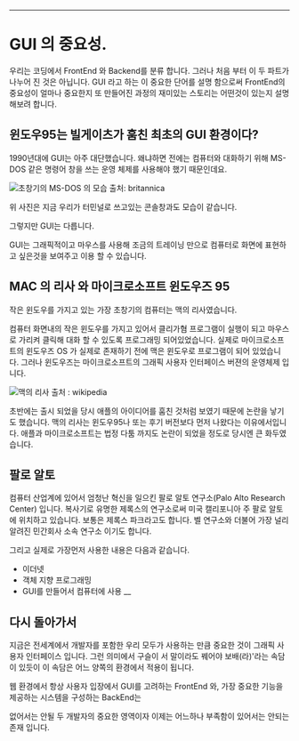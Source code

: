 
---

# GUI 의 중요성.
우리는 코딩에서 FrontEnd 와 Backend를 분류 합니다. 그러나 처음 부터 이 두 파트가 나누어 진 것은 아닙니다. 
GUI 라고 하는 이 중요한 단어를 설명 함으로써 FrontEnd의 중요성이 얼마나 중요한지 또 만들어진 과정의 재미있는 스토리는 어떤것이 있는지 설명 해보려 합니다.

## 윈도우95는 빌게이츠가 훔친 최초의 GUI 환경이다?
1990년대에 GUI는 아주 대단했습니다. 왜냐하면 전에는 컴퓨터와 대화하기 위해 MS-DOS 같은 명령어 창을 쓰는 운영 체제를 사용해야 했기 때문인데요.

![초창기의 MS-DOS 의 모습 출처: britannica ](https://cdn.britannica.com/64/136064-050-304D85AC/Screenshot-program-screen-MS-DOS.jpg)

위 사진은 지금 우리가 터민널로 쓰고있는 콘솔창과도 모습이 같습니다.

그렇지만 GUI는 다릅니다.  

GUI는 그래픽적이고 마우스를 사용해 조금의 트레이닝 만으로 컴퓨터로 화면에 표현하고 싶은것을 보여주고 이용 할 수 있습니다.


## MAC 의 리사 와 마이크로소프트 윈도우즈 95
작은 윈도우를 가지고 있는 가장 초창기의 컴퓨터는 맥의 리사였습니다.

컴퓨터 화면내의 작은 윈도우를 가지고 있어서 클리가혐 프로그램이 실행이 되고 마우스로 가리켜 클릭해 대화 할 수 있도록 프로그래밍 되어있었습니다.
실제로 마이크로소프트의 윈도우즈 OS 가 실제로 존재하기 전에 맥은 윈도우로 프로그램이 되어 있었습니다. 그러나 윈도우즈는 마이크로소프트의 그래픽 사용자 인터페이스 버젼의 운영체제 입니다.

![맥의 리사 출처 : wikipedia](https://upload.wikimedia.org/wikipedia/commons/thumb/2/2f/Apple_Lisa_Computer.jpg/220px-Apple_Lisa_Computer.jpg)

초반에는 출시 되었을 당시 애플의 아이디어를 훔친 것처럼 보였기 때문에 논란을 낳기도 했습니다. 
맥의 리사는 윈도우95나 또는 후기 버전보다 먼저 나왔다는 이유에서입니다.
애플과 마이크로소프트는 법정 다툼 까지도 논란이 되었을 정도로 당시엔 큰 화두였습니다.

## 팔로 알토
컴퓨터 산업계에 있어서 엄청난 혁신을 일으킨 팔로 알토 연구소(Palo Alto Research Center) 입니다.
복사기로 유명한 제록스의 연구소로써 미국 캘리포니아 주 팔로 알토에 위치하고 있습니다. 보통은 제록스 파크라고도 합니다.
벨 연구소와 더불어 가장 널리 알려진 민간회사 소속 연구소 이기도 합니다.

그리고 실제로 가장먼저 사용한 내용은 다음과 같습니다. 
- 이더넷
- 객체 지향 프로그래밍
- GUI를 만들어서 컴퓨터에 사용
__
## 다시 돌아가서
지금은 전세계에서 개발자를 포함한 우리 모두가 사용하는 만큼 중요한 것이 그래픽 사용자 인터페이스 입니다.
그런 의미에서 구슬이 서 말이라도 꿰어야 보배(라)'라는 속담이 있듯이 이 속담은 어느 양쪽의 환경에서 적용이 됩니다.

웹 환경에서 항상 사용자 입장에서 GUI를 고려하는 FrontEnd 와,
가장 중요한 기능을 제공하는 시스템을 구성하는 BackEnd는

없어서는 안될 두 개발자의 중요한 영역이자 이제는 어느하나 부족함이 있어서는 안되는 존재 입니다.


